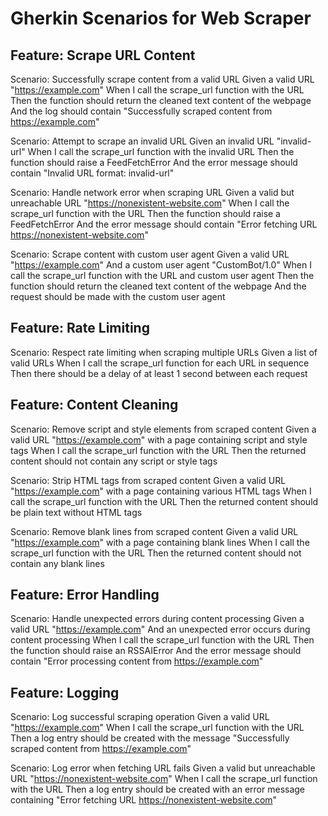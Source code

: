 # Gherkin Scenarios for Web Scraper

## Feature: Scrape URL Content

Scenario: Successfully scrape content from a valid URL
  Given a valid URL "https://example.com"
  When I call the scrape_url function with the URL
  Then the function should return the cleaned text content of the webpage
  And the log should contain "Successfully scraped content from https://example.com"

Scenario: Attempt to scrape an invalid URL
  Given an invalid URL "invalid-url"
  When I call the scrape_url function with the invalid URL
  Then the function should raise a FeedFetchError
  And the error message should contain "Invalid URL format: invalid-url"

Scenario: Handle network error when scraping URL
  Given a valid but unreachable URL "https://nonexistent-website.com"
  When I call the scrape_url function with the URL
  Then the function should raise a FeedFetchError
  And the error message should contain "Error fetching URL https://nonexistent-website.com"

Scenario: Scrape content with custom user agent
  Given a valid URL "https://example.com"
  And a custom user agent "CustomBot/1.0"
  When I call the scrape_url function with the URL and custom user agent
  Then the function should return the cleaned text content of the webpage
  And the request should be made with the custom user agent

## Feature: Rate Limiting

Scenario: Respect rate limiting when scraping multiple URLs
  Given a list of valid URLs
  When I call the scrape_url function for each URL in sequence
  Then there should be a delay of at least 1 second between each request

## Feature: Content Cleaning

Scenario: Remove script and style elements from scraped content
  Given a valid URL "https://example.com" with a page containing script and style tags
  When I call the scrape_url function with the URL
  Then the returned content should not contain any script or style tags

Scenario: Strip HTML tags from scraped content
  Given a valid URL "https://example.com" with a page containing various HTML tags
  When I call the scrape_url function with the URL
  Then the returned content should be plain text without HTML tags

Scenario: Remove blank lines from scraped content
  Given a valid URL "https://example.com" with a page containing blank lines
  When I call the scrape_url function with the URL
  Then the returned content should not contain any blank lines

## Feature: Error Handling

Scenario: Handle unexpected errors during content processing
  Given a valid URL "https://example.com"
  And an unexpected error occurs during content processing
  When I call the scrape_url function with the URL
  Then the function should raise an RSSAIError
  And the error message should contain "Error processing content from https://example.com"

## Feature: Logging

Scenario: Log successful scraping operation
  Given a valid URL "https://example.com"
  When I call the scrape_url function with the URL
  Then a log entry should be created with the message "Successfully scraped content from https://example.com"

Scenario: Log error when fetching URL fails
  Given a valid but unreachable URL "https://nonexistent-website.com"
  When I call the scrape_url function with the URL
  Then a log entry should be created with an error message containing "Error fetching URL https://nonexistent-website.com"
